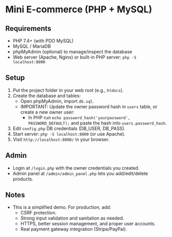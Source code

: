 # Mini E-commerce (PHP + MySQL)

## Requirements
- PHP 7.4+ (with PDO MySQL)
- MySQL / MariaDB
- phpMyAdmin (optional) to manage/inspect the database
- Web server (Apache, Nginx) or built-in PHP server: `php -S localhost:8000`

## Setup
1. Put the project folder in your web root (e.g., `htdocs`).
2. Create the database and tables:
   - Open phpMyAdmin, import `db.sql`.
   - IMPORTANT: Update the owner password hash in `users` table, or create a new owner user:
     - In PHP run `echo password_hash('yourpassword', PASSWORD_DEFAULT);` and paste the hash into `users.password_hash`.
3. Edit `config.php` DB credentials (DB_USER, DB_PASS).
4. Start server: `php -S localhost:8000` (or use Apache).
5. Visit `http://localhost:8000/` in your browser.

## Admin
- Login at `/login.php` with the owner credentials you created.
- Admin panel at `/admin/admin_panel.php` lets you add/edit/delete products.

## Notes
- This is a simplified demo. For production, add:
  - CSRF protection.
  - Strong input validation and sanitation as needed.
  - HTTPS, better session management, and proper user accounts.
  - Real payment gateway integration (Stripe/PayPal).
